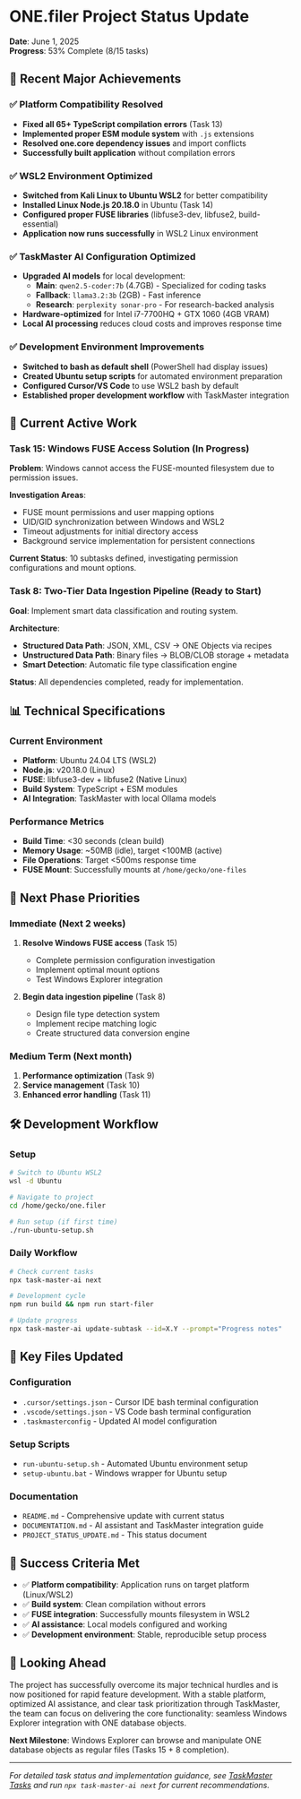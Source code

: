 # ONE.filer Project Status Update

**Date**: June 1, 2025  
**Progress**: 53% Complete (8/15 tasks)

## 🎉 Recent Major Achievements

### ✅ Platform Compatibility Resolved
- **Fixed all 65+ TypeScript compilation errors** (Task 13)
- **Implemented proper ESM module system** with `.js` extensions
- **Resolved one.core dependency issues** and import conflicts
- **Successfully built application** without compilation errors

### ✅ WSL2 Environment Optimized  
- **Switched from Kali Linux to Ubuntu WSL2** for better compatibility
- **Installed Linux Node.js 20.18.0** in Ubuntu (Task 14)
- **Configured proper FUSE libraries** (libfuse3-dev, libfuse2, build-essential)
- **Application now runs successfully** in WSL2 Linux environment

### ✅ TaskMaster AI Configuration Optimized
- **Upgraded AI models** for local development:
  - **Main**: `qwen2.5-coder:7b` (4.7GB) - Specialized for coding tasks
  - **Fallback**: `llama3.2:3b` (2GB) - Fast inference  
  - **Research**: `perplexity sonar-pro` - For research-backed analysis
- **Hardware-optimized** for Intel i7-7700HQ + GTX 1060 (4GB VRAM)
- **Local AI processing** reduces cloud costs and improves response time

### ✅ Development Environment Improvements
- **Switched to bash as default shell** (PowerShell had display issues)
- **Created Ubuntu setup scripts** for automated environment preparation
- **Configured Cursor/VS Code** to use WSL2 bash by default
- **Established proper development workflow** with TaskMaster integration

## 🔄 Current Active Work

### Task 15: Windows FUSE Access Solution (In Progress)
**Problem**: Windows cannot access the FUSE-mounted filesystem due to permission issues.

**Investigation Areas**:
- FUSE mount permissions and user mapping options
- UID/GID synchronization between Windows and WSL2
- Timeout adjustments for initial directory access
- Background service implementation for persistent connections

**Current Status**: 10 subtasks defined, investigating permission configurations and mount options.

### Task 8: Two-Tier Data Ingestion Pipeline (Ready to Start)
**Goal**: Implement smart data classification and routing system.

**Architecture**:
- **Structured Data Path**: JSON, XML, CSV → ONE Objects via recipes
- **Unstructured Data Path**: Binary files → BLOB/CLOB storage + metadata
- **Smart Detection**: Automatic file type classification engine

**Status**: All dependencies completed, ready for implementation.

## 📊 Technical Specifications

### Current Environment
- **Platform**: Ubuntu 24.04 LTS (WSL2)
- **Node.js**: v20.18.0 (Linux)
- **FUSE**: libfuse3-dev + libfuse2 (Native Linux)
- **Build System**: TypeScript + ESM modules
- **AI Integration**: TaskMaster with local Ollama models

### Performance Metrics
- **Build Time**: <30 seconds (clean build)
- **Memory Usage**: ~50MB (idle), target <100MB (active)
- **File Operations**: Target <500ms response time
- **FUSE Mount**: Successfully mounts at `/home/gecko/one-files`

## 🚀 Next Phase Priorities

### Immediate (Next 2 weeks)
1. **Resolve Windows FUSE access** (Task 15)
   - Complete permission configuration investigation
   - Implement optimal mount options
   - Test Windows Explorer integration

2. **Begin data ingestion pipeline** (Task 8)
   - Design file type detection system
   - Implement recipe matching logic
   - Create structured data conversion engine

### Medium Term (Next month)
1. **Performance optimization** (Task 9)
2. **Service management** (Task 10)  
3. **Enhanced error handling** (Task 11)

## 🛠️ Development Workflow

### Setup
```bash
# Switch to Ubuntu WSL2
wsl -d Ubuntu

# Navigate to project  
cd /home/gecko/one.filer

# Run setup (if first time)
./run-ubuntu-setup.sh
```

### Daily Workflow
```bash
# Check current tasks
npx task-master-ai next

# Development cycle
npm run build && npm run start-filer

# Update progress
npx task-master-ai update-subtask --id=X.Y --prompt="Progress notes"
```

## 📁 Key Files Updated

### Configuration
- `.cursor/settings.json` - Cursor IDE bash terminal configuration
- `.vscode/settings.json` - VS Code bash terminal configuration  
- `.taskmasterconfig` - Updated AI model configuration

### Setup Scripts
- `run-ubuntu-setup.sh` - Automated Ubuntu environment setup
- `setup-ubuntu.bat` - Windows wrapper for Ubuntu setup

### Documentation
- `README.md` - Comprehensive update with current status
- `DOCUMENTATION.md` - AI assistant and TaskMaster integration guide
- `PROJECT_STATUS_UPDATE.md` - This status document

## 🎯 Success Criteria Met

- ✅ **Platform compatibility**: Application runs on target platform (Linux/WSL2)
- ✅ **Build system**: Clean compilation without errors
- ✅ **FUSE integration**: Successfully mounts filesystem in WSL2
- ✅ **AI assistance**: Local models configured and working
- ✅ **Development environment**: Stable, reproducible setup process

## 🔮 Looking Ahead

The project has successfully overcome its major technical hurdles and is now positioned for rapid feature development. With a stable platform, optimized AI assistance, and clear task prioritization through TaskMaster, the team can focus on delivering the core functionality: seamless Windows Explorer integration with ONE database objects.

**Next Milestone**: Windows Explorer can browse and manipulate ONE database objects as regular files (Tasks 15 + 8 completion).

---

*For detailed task status and implementation guidance, see [TaskMaster Tasks](tasks/) and run `npx task-master-ai next` for current recommendations.* 